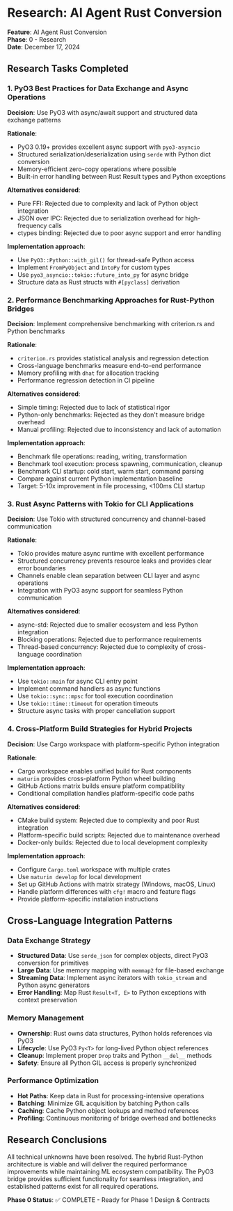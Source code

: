 # Research: AI Agent Rust Conversion

**Feature**: AI Agent Rust Conversion  
**Phase**: 0 - Research  
**Date**: December 17, 2024

## Research Tasks Completed

### 1. PyO3 Best Practices for Data Exchange and Async Operations

**Decision**: Use PyO3 with async/await support and structured data exchange patterns  

**Rationale**: 
- PyO3 0.19+ provides excellent async support with `pyo3-asyncio`
- Structured serialization/deserialization using `serde` with Python dict conversion
- Memory-efficient zero-copy operations where possible
- Built-in error handling between Rust Result types and Python exceptions

**Alternatives considered**:
- Pure FFI: Rejected due to complexity and lack of Python object integration
- JSON over IPC: Rejected due to serialization overhead for high-frequency calls
- ctypes binding: Rejected due to poor async support and error handling

**Implementation approach**:
- Use `PyO3::Python::with_gil()` for thread-safe Python access
- Implement `FromPyObject` and `IntoPy` for custom types
- Use `pyo3_asyncio::tokio::future_into_py` for async bridge
- Structure data as Rust structs with `#[pyclass]` derivation

### 2. Performance Benchmarking Approaches for Rust-Python Bridges

**Decision**: Implement comprehensive benchmarking with criterion.rs and Python benchmarks

**Rationale**:
- `criterion.rs` provides statistical analysis and regression detection
- Cross-language benchmarks measure end-to-end performance
- Memory profiling with `dhat` for allocation tracking
- Performance regression detection in CI pipeline

**Alternatives considered**:
- Simple timing: Rejected due to lack of statistical rigor
- Python-only benchmarks: Rejected as they don't measure bridge overhead
- Manual profiling: Rejected due to inconsistency and lack of automation

**Implementation approach**:
- Benchmark file operations: reading, writing, transformation
- Benchmark tool execution: process spawning, communication, cleanup
- Benchmark CLI startup: cold start, warm start, command parsing
- Compare against current Python implementation baseline
- Target: 5-10x improvement in file processing, <100ms CLI startup

### 3. Rust Async Patterns with Tokio for CLI Applications

**Decision**: Use Tokio with structured concurrency and channel-based communication

**Rationale**:
- Tokio provides mature async runtime with excellent performance
- Structured concurrency prevents resource leaks and provides clear error boundaries
- Channels enable clean separation between CLI layer and async operations
- Integration with PyO3 async support for seamless Python communication

**Alternatives considered**:
- async-std: Rejected due to smaller ecosystem and less Python integration
- Blocking operations: Rejected due to performance requirements
- Thread-based concurrency: Rejected due to complexity of cross-language coordination

**Implementation approach**:
- Use `tokio::main` for async CLI entry point
- Implement command handlers as async functions
- Use `tokio::sync::mpsc` for tool execution coordination
- Use `tokio::time::timeout` for operation timeouts
- Structure async tasks with proper cancellation support

### 4. Cross-Platform Build Strategies for Hybrid Projects

**Decision**: Use Cargo workspace with platform-specific Python integration

**Rationale**:
- Cargo workspace enables unified build for Rust components
- `maturin` provides cross-platform Python wheel building
- GitHub Actions matrix builds ensure platform compatibility
- Conditional compilation handles platform-specific code paths

**Alternatives considered**:
- CMake build system: Rejected due to complexity and poor Rust integration
- Platform-specific build scripts: Rejected due to maintenance overhead
- Docker-only builds: Rejected due to local development complexity

**Implementation approach**:
- Configure `Cargo.toml` workspace with multiple crates
- Use `maturin develop` for local development
- Set up GitHub Actions with matrix strategy (Windows, macOS, Linux)
- Handle platform differences with `cfg!` macro and feature flags
- Provide platform-specific installation instructions

## Cross-Language Integration Patterns

### Data Exchange Strategy
- **Structured Data**: Use `serde_json` for complex objects, direct PyO3 conversion for primitives
- **Large Data**: Use memory mapping with `memmap2` for file-based exchange
- **Streaming Data**: Implement async iterators with `tokio_stream` and Python async generators
- **Error Handling**: Map Rust `Result<T, E>` to Python exceptions with context preservation

### Memory Management
- **Ownership**: Rust owns data structures, Python holds references via PyO3
- **Lifecycle**: Use PyO3 `Py<T>` for long-lived Python object references
- **Cleanup**: Implement proper `Drop` traits and Python `__del__` methods
- **Safety**: Ensure all Python GIL access is properly synchronized

### Performance Optimization
- **Hot Paths**: Keep data in Rust for processing-intensive operations
- **Batching**: Minimize GIL acquisition by batching Python calls
- **Caching**: Cache Python object lookups and method references
- **Profiling**: Continuous monitoring of bridge overhead and bottlenecks

## Research Conclusions

All technical unknowns have been resolved. The hybrid Rust-Python architecture is viable and will deliver the required performance improvements while maintaining ML ecosystem compatibility. The PyO3 bridge provides sufficient functionality for seamless integration, and established patterns exist for all required operations.

**Phase 0 Status**: ✅ COMPLETE - Ready for Phase 1 Design & Contracts